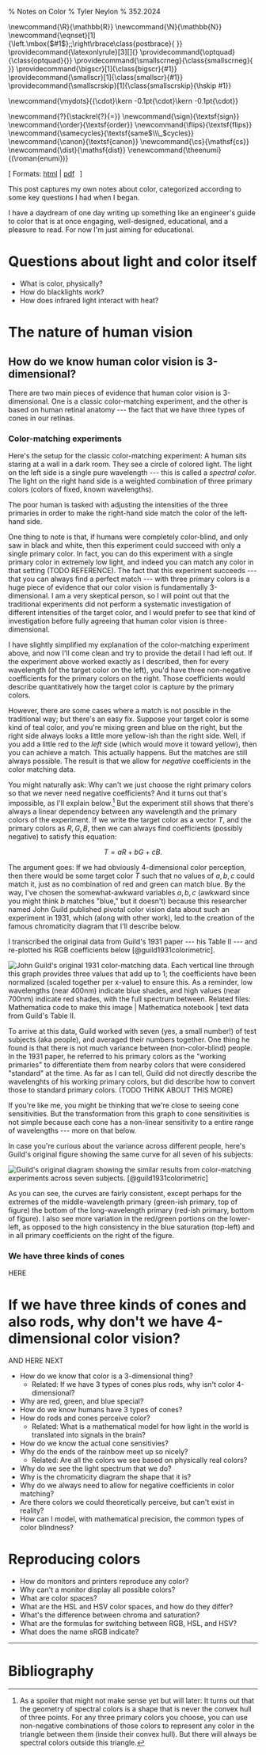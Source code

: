 % Notes on Color
% Tyler Neylon
% 352.2024

\newcommand{\R}{\mathbb{R}}
\newcommand{\N}{\mathbb{N}}
\newcommand{\eqnset}[1]{\left.\mbox{$#1$}\;\;\right\rbrace\class{postbrace}{ }}
\providecommand{\latexonlyrule}[3][]{}
\providecommand{\optquad}{\class{optquad}{}}
\providecommand{\smallscrneg}{\class{smallscrneg}{ }}
\providecommand{\bigscr}[1]{\class{bigscr}{#1}}
\providecommand{\smallscr}[1]{\class{smallscr}{#1}}
\providecommand{\smallscrskip}[1]{\class{smallscrskip}{\hskip #1}}

\newcommand{\mydots}{{\cdot}\kern -0.1pt{\cdot}\kern -0.1pt{\cdot}}

\newcommand{\?}{\stackrel{?}{=}}
\newcommand{\sign}{\textsf{sign}}
\newcommand{\order}{\textsf{order}}
\newcommand{\flips}{\textsf{flips}}
\newcommand{\samecycles}{\textsf{same$\\\_$cycles}}
\newcommand{\canon}{\textsf{canon}}
\newcommand{\cs}{\mathsf{cs}}
\newcommand{\dist}{\mathsf{dist}}
\renewcommand{\theenumi}{(\roman{enumi})}

[
Formats:
 [html](http://tylerneylon.com/a/color_notes/color_notes.html) |
 [pdf](http://tylerneylon.com/a/color_notes/color_notes.pdf)
 $\,$
]

This post captures my own notes about color, categorized
according to some key questions I had when I began.

I have a daydream of
one day writing up something like an engineer's guide to
color that is at once engaging, well-designed, educational,
and a pleasure to read. For now I'm just aiming for educational.


# Questions about light and color itself

* What is color, physically?
* How do blacklights work?
* How does infrared light interact with heat?

# The nature of human vision

## How do we know human color vision is 3-dimensional?

There are two main pieces of evidence that human color vision is
3-dimensional. One is a classic color-matching experiment, and the other is
based on human retinal anatomy --- the fact that we have three types
of cones in our retinas.

### Color-matching experiments

Here's the setup for the classic color-matching experiment:
A human sits staring at a wall in a dark room.
They see a circle of colored light. The light on the left
side is a single pure wavelength --- this is called a *spectral color*.
The light on the right hand side is a weighted combination of
three primary colors (colors of fixed, known wavelengths).

The poor human is tasked with adjusting the intensities of the three
primaries in order to make the right-hand side match the color of the
left-hand side.

One thing to note is that, if humans were completely color-blind, and only saw
in black and white, then this experiment could succeed with only a single
primary color. In fact, you can do this experiment with a single primary color
in extremely low light, and indeed you can match any color in that setting (TODO
REFERENCE). The fact that this experiment succeeds --- that you can always find
a perfect match --- with three primary colors is a huge piece of evidence that
our color vision is fundamentally 3-dimensional. I am a very skeptical person,
so I will point out that the traditional experiments did not perform a
systematic investigation of different intensities of the target color, and I
would prefer to see that kind of investigation before fully agreeing that human
color vision is three-dimensional.

I have slightly simplified my explanation of the color-matching experiment
above, and now I'll come clean and try to provide the detail I had left out. If
the experiment above worked exactly as I described, then for every wavelength
(of the target color on the left), you'd have three non-negative coefficients
for the primary colors on the right. Those coefficients would describe
quantitatively how the target color is capture by the primary colors.

However, there are some cases where a match is not possible in the traditional
way; but there's an easy fix. Suppose your target color is some kind of teal
color, and you're mixing green and blue on the right, but the right side always
looks a little more yellow-ish than the right side. Well, if you add a little
red to the *left* side (which would move it toward yellow),
then you can achieve a match. This actually happens. But the matches are still
always possible. The result is that we allow for *negative* coefficients in the
color matching data.

You might naturally ask: Why can't we just choose the right primary colors so
that we never need negative coefficients? And it turns out that's impossible, as
I'll explain below.[^1] But the experiment still shows that there's always a
linear dependency between any wavelength and the primary colors of the
experiment.
If we write the target color as a vector $T$, and the primary colors as $R, G,
B$, then we can always find coefficients (possibly negative) to satisfy this
equation:

$$T = a R + b G + c B.$$

[^1]: As a spoiler that might not make sense yet but will later:
It turns out that the geometry of spectral
colors is a shape that is never the convex hull of three points.
For any three
primary colors you choose,
you can use non-negative combinations of those colors to
represent any color in the triangle between them (inside
their convex hull).
But there will always be spectral
colors outside this triangle.

The argument goes: If we had obviously 4-dimensional color perception, then
there would be some target color $T$ such that no values of $a,b,c$ could match
it, just as no combination of red and green can match blue.
By the way, I've chosen the somewhat-awkward variables $a,b,c$ (awkward
since you might think $b$ matches "blue," but it doesn't) because this
researcher named John Guild published pivotal color vision data about such an
experiment in 1931, which (along with other work), led to the creation of the
famous chromaticity diagram that I'll describe below.

I transcribed the original data from Guild's 1931 paper --- his Table II ---
and re-plotted his RGB coefficients below [@guild1931colorimetric].

![John Guild's original 1931 color-matching data.
Each vertical line through this graph provides three values that add up to 1;
the coefficients have been normalized (scaled together per x-value) to ensure
this. As a reminder, low wavelengths (near 400nm) indicate blue shades, and
high values (near 700nm) indicate red shades, with the full spectrum between.
Related files: [Mathematica code to make this
image](color_matching/plot_color_matching_coeffs.htm) |
[Mathematica notebook](color_matching/plot_color_matching_coeffs.nb) |
[text data from Guild's Table
II](color_matching/guild_color_matching_data.math).
](img/color_matching_coeffs.png)

To arrive at this data, Guild worked with seven (yes, a small number!) of test
subjects (aka people), and averaged their numbers together. One thing he found
is that there is not much variance between (non-color-blind) people.
In the 1931 paper,
he referred to his primary colors as the "working primaries" to differentiate
them from nearby colors that were considered "standard" at the time.
As far as I can tell, Guild did not directly describe the wavelenghts of his
working primary colors, but did describe how to convert those to standard
primary colors. (TODO THINK ABOUT THIS MORE)

If you're like me, you might be thinking that we're close to seeing cone
sensitivities. But the transformation from this graph to cone sensitivities
is not simple because each cone has a
non-linear sensitivity to a entire range of wavelengths --- more on that below.

In case you're curious about the variance across different people, here's
Guild's original figure showing the same curve for all seven of his subjects:

![Guild's original diagram showing the similar results from color-matching
experiments across seven subjects.
[@guild1931colorimetric]
](img/Guild_different_subjects.jpg)

As you can see, the curves are fairly consistent, except perhaps for the
extremes of the middle-wavelength primary (green-ish primary, top of figure)
the bottom of the
long-wavelength primary (red-ish primary, bottom of figure). I also see more
variation in the
red/green portions on the lower-left, as opposed to the high consistency in the
blue saturation (top-left) and in all primary coefficients on the right of the
figure.

### We have three kinds of cones

HERE

# If we have three kinds of cones and also rods, why don't we have 4-dimensional color vision?

AND HERE NEXT


* How do we know that color is a 3-dimensional thing?
  - Related: If we have 3 types of cones plus rods, why isn't color
    4-dimensional?
* Why are red, green, and blue special?
* How do we know humans have 3 types of cones?
* How do rods and cones perceive color?
  - Related: What is a mathematical model for how light in the world
    is translated into signals in the brain?
* How do we know the actual cone sensitivies?
* Why do the ends of the rainbow meet up so nicely?
  - Related: Are all the colors we see based on physically real colors?
* Why do we see the light spectrum that we do?
* Why is the chromaticity diagram the shape that it is?
* Why do we always need to allow for negative coefficients in color matching?
* Are there colors we could theoretically perceive, but can't exist in reality?
* How can I model, with mathematical precision, the common types of color
  blindness?

# Reproducing colors

* How do monitors and printers reproduce any color?
* Why can't a monitor display all possible colors?
* What are color spaces?
* What are the HSL and HSV color spaces, and how do they differ?
* What's the difference between chroma and saturation?
* What are the formulas for switching between RGB, HSL, and HSV?
* What does the name sRGB indicate?

___

# Bibliography
